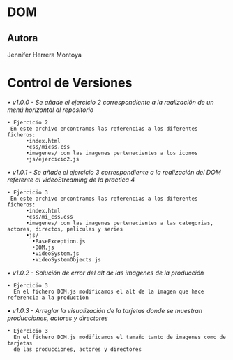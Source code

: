 # DOM

## Autora
Jennifer Herrera Montoya

# Control de Versiones
_• v1.0.0 - Se añade el ejercicio 2 correspondiente a la realización de un menú horizontal al repositorio_
```
• Ejercicio 2
 En este archivo encontramos las referencias a los diferentes ficheros:
      •index.html
      •css/micss.css
      •imagenes/ con las imagenes pertenecientes a los iconos
      •js/ejercicio2.js
```
_• v1.0.1 - Se añade el ejercicio 3 correspondiente a la realización del DOM referente al videoStreaming de la practica 4_
```
• Ejercicio 3
 En este archivo encontramos las referencias a los diferentes ficheros:
      •index.html
      •css/mi_css.css
      •imagenes/ con las imagenes pertenecientes a las categorias, actores, directos, peliculas y series
      •js/
        •BaseException.js
        •DOM.js
        •videoSystem.js
        •VideoSystemObjects.js
```

_• v1.0.2 - Solución de error del alt de las imagenes de la producción_
```
• Ejercicio 3
  En el fichero DOM.js modificamos el alt de la imagen que hace referencia a la production
```
_• v1.0.3 - Arreglar la visualización de la tarjetas donde se muestran producciones, actores y directores_
```
• Ejercicio 3
  En el fichero DOM.js modificamos el tamaño tanto de imagenes como de tarjetas 
  de las producciones, actores y directores
```

